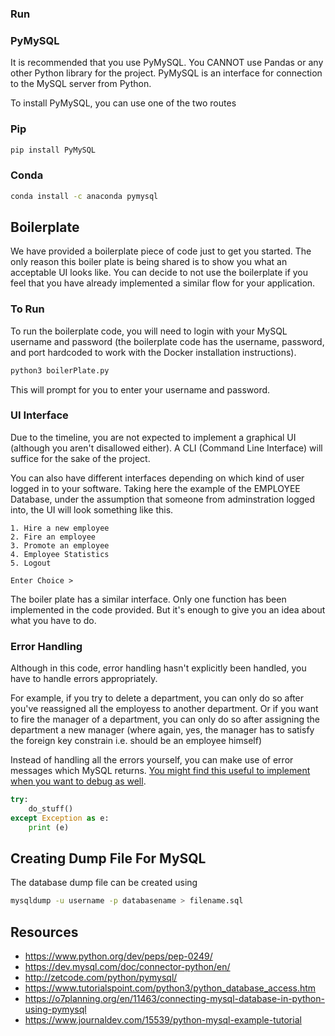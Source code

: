 ### Run



### PyMySQL

It is recommended that you use PyMySQL. You CANNOT use Pandas or any other Python library for the project. PyMySQL is an interface for connection to the MySQL server from Python.

To install PyMySQL, you can use one of the two routes  

### Pip

``` bash
pip install PyMySQL
```

### Conda

``` bash
conda install -c anaconda pymysql
```

## Boilerplate

We have provided a boilerplate piece of code just to get you started. The only reason this boiler plate is being shared is to show you what an acceptable UI looks like. You can decide to not use the boilerplate if you feel that you have already implemented a similar flow for your application.

### To Run

To run the boilerplate code, you will need to login with your MySQL username and password (the boilerplate code has the username, password, and port hardcoded to work with the Docker installation instructions).

``` bash
python3 boilerPlate.py
```

This will prompt for you to enter your username and password.

### UI Interface

Due to the timeline, you are not expected to implement a graphical UI (although you aren't disallowed either). A CLI (Command Line Interface) will suffice for the sake of the project.

You can also have different interfaces depending on which kind of user logged in to your software. Taking here the example of the EMPLOYEE Database, under the assumption that someone from adminstration logged into, the UI will look something like this.

```
1. Hire a new employee
2. Fire an employee 
3. Promote an employee
4. Employee Statistics
5. Logout

Enter Choice > 
```

The boiler plate has a similar interface. Only one function has been implemented in the code provided. But it's enough to give you an idea about what you have to do.

### Error Handling

Although in this code, error handling hasn't explicitly been handled, you have to handle errors appropriately.  

For example, if you try to delete a department, you can only do so after you've reassigned all the employess to another department. Or if you want to fire the manager of a department, you can only do so after assigning the department a new manager (where again, yes, the manager has to satisfy the foreign key constrain i.e. should be an employee himself)

Instead of handling all the errors yourself, you can make use of error messages which MySQL returns. [You might find this useful to implement when you want to debug as well](https://stackoverflow.com/questions/25026244/how-to-get-the-mysql-type-of-error-with-pymysql).

``` python
try:
    do_stuff()
except Exception as e:
    print (e)
```

## Creating Dump File For MySQL

The database dump file can be created using

``` bash
mysqldump -u username -p databasename > filename.sql
```


## Resources

* https://www.python.org/dev/peps/pep-0249/
* https://dev.mysql.com/doc/connector-python/en/
* http://zetcode.com/python/pymysql/
* https://www.tutorialspoint.com/python3/python_database_access.htm
* https://o7planning.org/en/11463/connecting-mysql-database-in-python-using-pymysql
* https://www.journaldev.com/15539/python-mysql-example-tutorial
